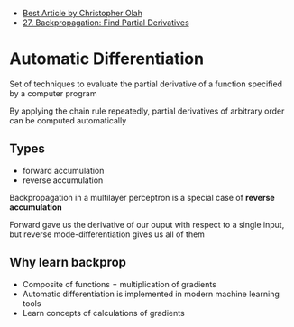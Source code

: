 - [Best Article by Christopher Olah](https://colah.github.io/posts/2015-08-Backprop/)
- [27. Backpropagation: Find Partial Derivatives](https://www.youtube.com/watch?v=lZrIPRnoGQQ)

# Automatic Differentiation

Set of techniques to evaluate the partial derivative of a function specified by a computer program

By applying the chain rule repeatedly, partial derivatives of arbitrary order can be computed automatically

## Types

- forward accumulation
- reverse accumulation

Backpropagation in a multilayer perceptron is a special case of **reverse accumulation**

Forward gave us the derivative of our ouput with respect to a single input, but reverse mode-differentiation gives us all of them

## Why learn backprop

- Composite of functions = multiplication of gradients
- Automatic differentiation is implemented in modern machine learning tools
- Learn concepts of calculations of gradients

